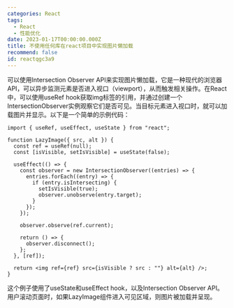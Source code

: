 ```yaml
---
categories: React
tags:
  - React
  - 性能优化
date: 2023-01-17T00:00:00.000Z
title: 不使用任何库在react项目中实现图片懒加载
recommend: false
id: reactqgc3a9
---
```


可以使用Intersection Observer API来实现图片懒加载，它是一种现代的浏览器API，可以异步监测元素是否进入视口（viewport），从而触发相关操作。在React中，可以使用useRef hook获取img标签的引用，并通过创建一个IntersectionObserver实例观察它们是否可见。当目标元素进入视口时，就可以加载图片并显示。以下是一个简单的示例代码：

```tsx
import { useRef, useEffect, useState } from "react";

function LazyImage({ src, alt }) {
  const ref = useRef(null);
  const [isVisible, setIsVisible] = useState(false);

  useEffect(() => {
    const observer = new IntersectionObserver((entries) => {
      entries.forEach((entry) => {
        if (entry.isIntersecting) {
          setIsVisible(true);
          observer.unobserve(entry.target);
        }
      });
    });

    observer.observe(ref.current);

    return () => {
      observer.disconnect();
    };
  }, [ref]);

  return <img ref={ref} src={isVisible ? src : ""} alt={alt} />;
}
```

这个例子使用了useState和useEffect hook，以及Intersection Observer API。用户滚动页面时，如果LazyImage组件进入可见区域，则图片被加载并呈现。
